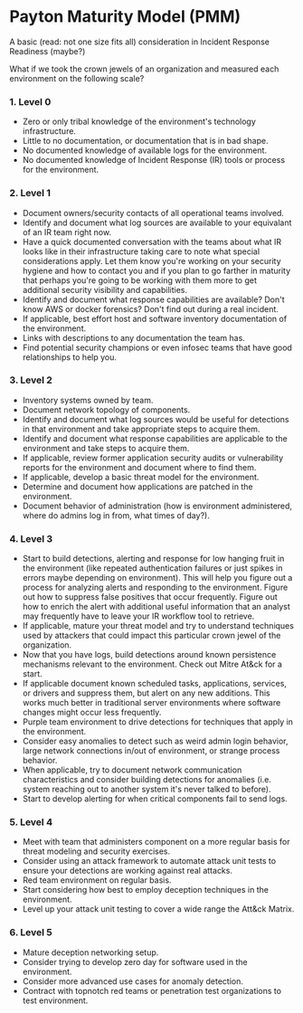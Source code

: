 # Payton Maturity Model (PMM)
A basic (read: not one size fits all) consideration in Incident Response Readiness (maybe?)


What if we took the crown jewels of an organization and measured each environment on the following scale?

### 1. Level 0
  * Zero or only tribal knowledge of the environment's technology infrastructure.
  * Little to no documentation, or documentation that is in bad shape.
  * No documented knowledge of available logs for the environment.
  * No documented knowledge of Incident Response (IR) tools or process for the environment.

### 2. Level 1
  * Document owners/security contacts of all operational teams involved.
  * Identify and document what log sources are available to your equivalant of an IR team right now.
  * Have a quick documented conversation with the teams about what IR looks like in their infrastructure taking care to note what special considerations apply. Let them know you're working on your security hygiene and how to contact you and if you plan to go farther in maturity that perhaps you're going to be working with them more to get additional security visibility and capabilities.
  * Identify and document what response capabilities are available? Don't know AWS or docker forensics? Don't find out during a real incident.
  * If applicable, best effort host and software inventory documentation of the environment.
  * Links with descriptions to any documentation the team has.
  * Find potential security champions or even infosec teams that have good relationships to help you.

### 3. Level 2
  * Inventory systems owned by team.
  * Document network topology of components.
  * Identify and document what log sources would be useful for detections in that environment and take appropriate steps to acquire them.
  * Identify and document what response capabilities are applicable to the environment and take steps to acquire them.
  * If applicable, review former application security audits or vulnerability reports for the environment and document where to find them.
  * If applicable, develop a basic threat model for the environment.
  * Determine and document how applications are patched in the environment.
  * Document behavior of administration (how is environment administered, where do admins log in from, what times of day?).

### 4. Level 3
  * Start to build detections, alerting and response for low hanging fruit in the environment (like repeated authentication failures or just spikes in errors maybe depending on environment). This will help you figure out a process for analyzing alerts and responding to the environment. Figure out how to suppress false positives that occur frequently. Figure out how to enrich the alert with additional useful information that an analyst may frequently have to leave your IR workflow tool to retrieve.
  * If applicable, mature your threat model and try to understand techniques used by attackers that could impact this particular crown jewel of the organization.
  * Now that you have logs, build detections around known persistence mechanisms relevant to the environment. Check out Mitre At&ck for a start.
  * If applicable document known scheduled tasks, applications, services, or drivers and suppress them, but alert on any new additions. This works much better in traditional server environments where software changes might occur less frequently.
  * Purple team environment to drive detections for techniques that apply in the environment.
  * Consider easy anomalies to detect such as weird admin login behavior, large network connections in/out of environment, or strange process behavior. 
  * When applicable, try to document network communication characteristics and consider building detections for anomalies (i.e. system reaching out to another system it's never talked to before).
  * Start to develop alerting for when critical components fail to send logs.

### 5. Level 4
  * Meet with team that administers component on a more regular basis for threat modeling and security exercises.
  * Consider using an attack framework to automate attack unit tests to ensure your detections are working against real attacks.
  * Red team environment on regular basis.
  * Start considering how best to employ deception techniques in the environment.
  * Level up your attack unit testing to cover a wide range the Att&ck Matrix.

### 6. Level 5
  * Mature deception networking setup.
  * Consider trying to develop zero day for software used in the environment.
  * Consider more advanced use cases for anomaly detection.
  * Contract with topnotch red teams or penetration test organizations to test environment.
